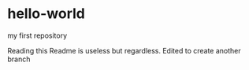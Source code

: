 # hello-world
my first repository

Reading this Readme is useless but regardless.
Edited to create another branch
